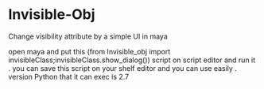 # Invisible-Obj
Change visibility attribute by a simple UI in maya

open maya and put this (from Invisible_obj import invisibleClass;invisibleClass.show_dialog()) script on script editor and run it .
you can save this script on your shelf editor and you can use easily .
version Python that it can exec is 2.7
